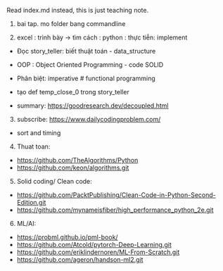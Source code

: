 Read index.md instead, this is just teaching note. 

1) bai tap. mo folder bang commandline

2) excel : trình bày -> tìm cách : python : thực tiễn: implement

+ Đọc story_teller: biết thuật toán - data_structure

+ OOP : Object Oriented Programming - code SOLID 
  
+ Phân biệt: imperative # functional programming

+ tạo def temp_close_0 trong story_teller

+ summary: https://goodresearch.dev/decoupled.html

3) subscribe: https://www.dailycodingproblem.com/
+ sort and timing

4) Thuat toan:
+   https://github.com/TheAlgorithms/Python
+    https://github.com/keon/algorithms.git
   
   
5) Solid coding/ Clean code:
+ https://github.com/PacktPublishing/Clean-Code-in-Python-Second-Edition.git
+ https://github.com/mynameisfiber/high_performance_python_2e.git


6) ML/AI: 
+ https://probml.github.io/pml-book/
+ https://github.com/Atcold/pytorch-Deep-Learning.git
+ https://github.com/eriklindernoren/ML-From-Scratch.git
+ https://github.com/ageron/handson-ml2.git

